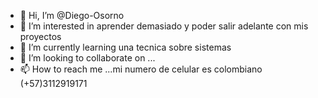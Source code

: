 - 👋 Hi, I’m @Diego-Osorno
- 👀 I’m interested in aprender demasiado y poder salir adelante con mis proyectos
- 🌱 I’m currently learning una tecnica sobre sistemas
- 💞️ I’m looking to collaborate on ...
- 📫 How to reach me ...mi numero de celular es colombiano (+57)3112919171

<!---
Diego-Osorno/Diego-Osorno is a ✨ special ✨ repository because its `README.md` (this file) appears on your GitHub profile.
You can click the Preview link to take a look at your changes.
--->
